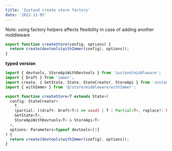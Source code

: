 ```yaml
---
title: 'Zustand create store factory'
date: '2022-11-05'
---
```


Note: using factory helpers affects flexibility in case of adding another middleware

```javascript
export function createStore(config, options) {
  return create(devtools(withImmer(config), options));
}
```

**typed version**

```typescript
import { devtools, StoreApiWithDevtools } from 'zustand/middleware';
import { Draft } from 'immer';
import create, { GetState, State, StateCreator, StoreApi } from 'zustand';
import { withImmer } from '@/store/middleware/withImmer';

export function createStore<T extends State>(
  config: StateCreator<
    T,
    (partial: ((draft: Draft<T>) => void) | T | Partial<T>, replace?: boolean) => void,
    GetState<T>,
    StoreApiWithDevtools<T> & StoreApi<T>
  >,
  options: Parameters<typeof devtools>[1]
) {
  return create(devtools(withImmer(config), options));
}
```
